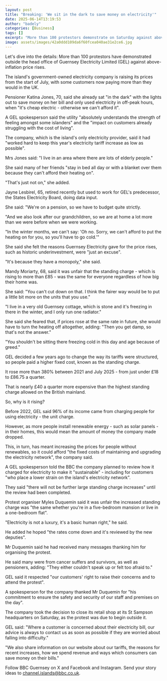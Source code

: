 ```yaml
---
layout: post
title: "Breaking: 'We sit in the dark to save money on electricity'"
date: 2025-06-14T13:19:53
author: "badely"
categories: [Business]
tags: []
excerpt: "More than 100 protestors demonstrate on Saturday against above-inflation electricity price rises."
image: assets/images/42a0ddd109da6f60fcea040ae31e2ce6.jpg
---
```


Let's dive into the details: More than 100 protestors have demonstrated outside the head office of Guernsey Electricity Limited (GEL) against above-inflation price rises.

The island's government-owned electricity company is raising its prices from the start of July, with some customers now paying more than they would in the UK.

Pensioner Katina Jones, 70, said she already sat "in the dark" with the lights out to save money on her bill and only used electricity in off-peak hours, when "it's cheap electric - otherwise we can't afford it".

A GEL spokesperson said the utility "absolutely understands the strength of feeling amongst some islanders" and the "impact on customers already struggling with the cost of living".

The company, which is the island's only electricity provider, said it had "worked hard to keep this year's electricity tariff increase as low as possible". 

Mrs Jones said: "I live in an area where there are lots of elderly people."

She said many of her friends "stay in bed all day or with a blanket over them because they can't afford their heating on".

"That's just not on," she added.

Jayne Lesbirel, 65, retired recently but used to work for GEL's predecessor, the States Electricity Board, doing data input.

She said: "We're on a pension, so we have to budget quite strictly. 

"And we also look after our grandchildren, so we are at home a lot more than we were before when we were working.

"In the winter months, we can't say: 'Oh no. Sorry, we can't afford to put the heating on for you, so you'll have to go cold.'"

She said she felt the reasons Guernsey Electricity gave for the price rises, such as historic underinvestment, were "just an excuse".

"It's because they have a monopoly," she said.

Mandy Moriarty, 68, said it was unfair that the standing charge - which is rising to more than £85 - was the same for everyone regardless of how big their home was.

She said: "You can't cut down on that. I think the fairer way would be to put a little bit more on the units that you use."

"I live in a very old Guernsey cottage, which is stone and it's freezing in there in the winter, and I only run one radiator."

She said she feared that, if prices rose at the same rate in future, she would have to turn the heating off altogether, adding: "Then you get damp, so that's not the answer."

"You shouldn't be sitting there freezing cold in this day and age because of greed."

GEL decided a few years ago to change the way its tariffs were structured, so people paid a higher fixed cost, known as the standing charge.

It rose more than 380% between 2021 and July 2025 - from just under £18 to £86.75 a quarter.

That is nearly £40 a quarter more expensive than the highest standing charge allowed on the British mainland. 

So, why is it rising?

Before 2022, GEL said 96% of its income came from charging people for using electricity - the unit charge.

However, as more people install renewable energy - such as solar panels - in their homes, this would mean the amount of money the company made dropped.

This, in turn, has meant increasing the prices for people without renewables, so it could afford "the fixed costs of maintaining and upgrading the electricity network", the company said.

A GEL spokesperson told the BBC the company planned to review how it charged for electricity to make it "sustainable" - including for customers "who place a lower strain on the island's electricity network".

They said "there will not be further large standing charge increases" until the review had been completed.

Protest organiser Myles Duquemin said it was unfair the increased standing charge was "the same whether you're in a five-bedroom mansion or live in a one-bedroom flat".

"Electricity is not a luxury, it's a basic human right," he said.

He added he hoped "the rates come down and it's reviewed by the new deputies".

Mr Duquemin said he had received many messages thanking him for organising the protest.

He said many were from cancer suffers and survivors, as well as pensioners, adding: "They either couldn't speak up or felt too afraid to."

GEL said it respected "our customers' right to raise their concerns and to attend the protest".

A spokesperson for the company thanked Mr Duquemin for "his commitment to ensure the safety and security of our staff and premises on the day".

The company took the decision to close its retail shop at its St Sampson headquarters on Saturday, as the protest was due to begin outside it.

GEL said: "Where a customer is concerned about their electricity bill, our advice is always to contact us as soon as possible if they are worried about falling into difficulty."

"We also share information on our website about our tariffs, the reasons for recent increases, how we spend revenue and ways which consumers can save money on their bills."

Follow BBC Guernsey on X and Facebook and Instagram. Send your story ideas to channel.islands@bbc.co.uk.

